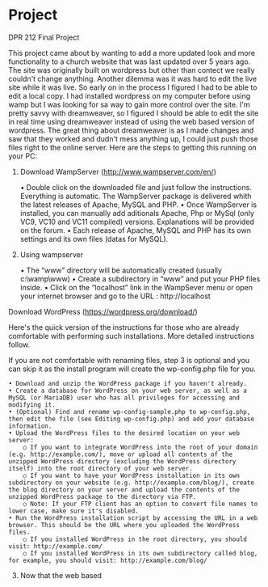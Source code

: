 # Project
DPR 212 Final Project
 
This project came about by wanting to add a more updated look and more functionality to a church website that was last updated over 5 years ago. The site was originally built on wordpress but other than contect we really couldn't change anything. Another dilemma was it was hard to edit the live site while it was live. So early on in the process I figured I had to be able to edit a local copy. I had installed wordpress on my computer before using wamp but I was looking for sa way to gain more control over the site. I'm pretty savvy with dreamweaver, so I figured I should be able to edit the site in real time using dreamweaver instead of using the web based version of wordpress. The great thing about dreamweaver is as I made changes and saw that they worked and dudn't mess anything up, I could just push those files right to the online server. Here are the steps to getting this running on your PC:

1) Download WampServer (http://www.wampserver.com/en/)


	• Double click on the downloaded file and just follow the instructions. Everything is automatic. The WampServer package is delivered whith the latest releases of Apache, MySQL and PHP.
	• Once WampServer is installed, you can manually add aditionals Apache, Php or MySql (only VC9, VC10 and VC11 compiled) versions. Explanations will be provided on the forum.
	• Each release of Apache, MySQL and PHP has its own settings and its own files (datas for MySQL).
  

2) Using wampserver

	• The “www” directory will be automatically created (usually c:\wamp\www)
	• Create a subdirectory in “www” and put your PHP files inside.
	• Click on the “localhost” link in the WampSever menu or open your internet browser and go to the URL : http://localhost

Download WordPress (https://wordpress.org/download/)

Here's the quick version of the instructions for those who are already comfortable with performing such installations. More detailed instructions follow.

If you are not comfortable with renaming files, step 3 is optional and you can skip it as the install program will create the wp-config.php file for you.

	• Download and unzip the WordPress package if you haven't already.
	• Create a database for WordPress on your web server, as well as a MySQL (or MariaDB) user who has all privileges for accessing and modifying it.
	• (Optional) Find and rename wp-config-sample.php to wp-config.php, then edit the file (see Editing wp-config.php) and add your database information.
	• Upload the WordPress files to the desired location on your web server:
		○ If you want to integrate WordPress into the root of your domain (e.g. http://example.com/), move or upload all contents of the unzipped WordPress directory (excluding the WordPress directory itself) into the root directory of your web server.
		○ If you want to have your WordPress installation in its own subdirectory on your website (e.g. http://example.com/blog/), create the blog directory on your server and upload the contents of the unzipped WordPress package to the directory via FTP.
		○ Note: If your FTP client has an option to convert file names to lower case, make sure it's disabled.
	• Run the WordPress installation script by accessing the URL in a web browser. This should be the URL where you uploaded the WordPress files.
		○ If you installed WordPress in the root directory, you should visit: http://example.com/
		○ If you installed WordPress in its own subdirectory called blog, for example, you should visit: http://example.com/blog/
    
   3) Now that the web based

